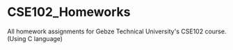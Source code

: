 # CSE102_Homeworks
All homework assignments for Gebze Technical University's CSE102 course.(Using C language)
